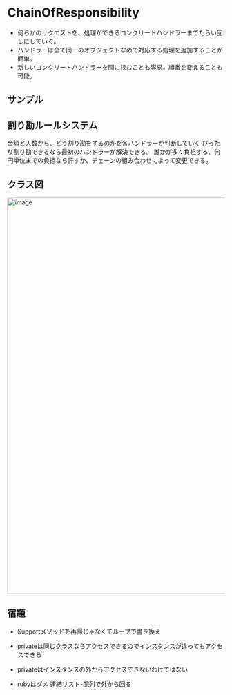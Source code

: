 # ChainOfResponsibility
- 何らかのリクエストを、処理ができるコンクリートハンドラーまでたらい回しにしていく。
- ハンドラーは全て同一のオブジェクトなので対応する処理を追加することが簡単。
- 新しいコンクリートハンドラーを間に挟むことも容易。順番を変えることも可能。

## サンプル
## 割り勘ルールシステム
金額と人数から、どう割り勘をするのかを各ハンドラーが判断していく
ぴったり割り勘できるなら最初のハンドラーが解決できる。
誰かが多く負担する、何円単位までの負担なら許すか、チェーンの組み合わせによって変更できる。

## クラス図

<img width="918" alt="image" src="https://github.com/user-attachments/assets/969e0dff-013a-4cbe-ba29-4982ba1e0c04" />

## 宿題
- Supportメソッドを再帰じゃなくてループで書き換え

- privateは同じクラスならアクセスできるのでインスタンスが違ってもアクセスできる
- privateはインスタンスの外からアクセスできないわけではない
- rubyはダメ
連結リスト-配列で外から回る